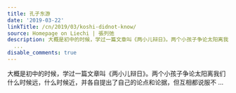 ```yaml
---
title: 孔子东游
date: '2019-03-22'
linkTitle: /cn/2019/03/koshi-didnot-know/
source: Homepage on Liechi | 張列弛
description: 大概是初中的时候，学过一篇文章叫《两小儿辩日》。两个小孩子争论太阳离我们什么时候远，什么时候近，并各自提出了自己的论点和论据，但互相都说服不
  ...
disable_comments: true
---
```

大概是初中的时候，学过一篇文章叫《两小儿辩日》。两个小孩子争论太阳离我们什么时候远，什么时候近，并各自提出了自己的论点和论据，但互相都说服不 ...
